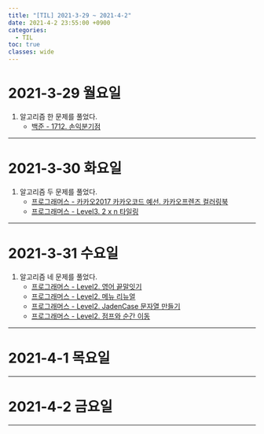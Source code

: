 ```yaml
---
title: "[TIL] 2021-3-29 ~ 2021-4-2"
date: 2021-4-2 23:55:00 +0900
categories:
  - TIL
toc: true
classes: wide
---
```


# 2021-3-29 월요일

1. 알고리즘 한 문제를 풀었다.
    - [백준 - 1712. 손익분기점](http://ddb8036631.github.io/boj/백준_1712_손익분기점)

---

# 2021-3-30 화요일

1. 알고리즘 두 문제를 풀었다.
    - [프로그래머스 - 카카오2017 카카오코드 예선. 카카오프렌즈 컬러링북](http://ddb8036631.github.io/programmers/프로그래머스_카카오2017.-카카오코드-예선_카카오프렌즈-컬러링북)
    - [프로그래머스 - Level3. 2 x n 타일링](http://ddb8036631.github.io/programmers/프로그래머스_L3_2-x-n-타일링)

---

# 2021-3-31 수요일

1. 알고리즘 네 문제를 풀었다.
    - [프로그래머스 - Level2. 영어 끝말잇기](http://ddb8036631.github.io/programmers/프로그래머스_L2_영어-끝말잇기)
    - [프로그래머스 - Level2. 메뉴 리뉴얼](http://ddb8036631.github.io/programmers/프로그래머스_L2_메뉴-리뉴얼)
    - [프로그래머스 - Level2. JadenCase 문자열 만들기](http://ddb8036631.github.io/programmers/프로그래머스_L2_JadenCase-문자열-만들기)
    - [프로그래머스 - Level2. 점프와 순간 이동](http://ddb8036631.github.io/programmers/프로그래머스_L2_점프와-순간-이동)

---

# 2021-4-1 목요일
  
---

# 2021-4-2 금요일

---